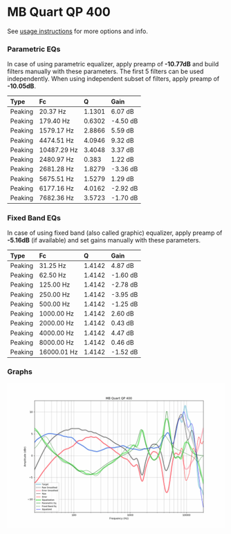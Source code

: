 # MB Quart QP 400
See [usage instructions](https://github.com/jaakkopasanen/AutoEq#usage) for more options and info.

### Parametric EQs
In case of using parametric equalizer, apply preamp of **-10.77dB** and build filters manually
with these parameters. The first 5 filters can be used independently.
When using independent subset of filters, apply preamp of **-10.05dB**.

| Type    | Fc          |      Q | Gain     |
|:--------|:------------|:-------|:---------|
| Peaking | 20.37 Hz    | 1.1301 | 6.07 dB  |
| Peaking | 179.40 Hz   | 0.6302 | -4.50 dB |
| Peaking | 1579.17 Hz  | 2.8866 | 5.59 dB  |
| Peaking | 4474.51 Hz  | 4.0946 | 9.32 dB  |
| Peaking | 10487.29 Hz | 3.4048 | 3.37 dB  |
| Peaking | 2480.97 Hz  | 0.383  | 1.22 dB  |
| Peaking | 2681.28 Hz  | 1.8279 | -3.36 dB |
| Peaking | 5675.51 Hz  | 1.5279 | 1.29 dB  |
| Peaking | 6177.16 Hz  | 4.0162 | -2.92 dB |
| Peaking | 7682.36 Hz  | 3.5723 | -1.70 dB |

### Fixed Band EQs
In case of using fixed band (also called graphic) equalizer, apply preamp of **-5.16dB**
(if available) and set gains manually with these parameters.

| Type    | Fc          |      Q | Gain     |
|:--------|:------------|:-------|:---------|
| Peaking | 31.25 Hz    | 1.4142 | 4.87 dB  |
| Peaking | 62.50 Hz    | 1.4142 | -1.60 dB |
| Peaking | 125.00 Hz   | 1.4142 | -2.78 dB |
| Peaking | 250.00 Hz   | 1.4142 | -3.95 dB |
| Peaking | 500.00 Hz   | 1.4142 | -1.25 dB |
| Peaking | 1000.00 Hz  | 1.4142 | 2.60 dB  |
| Peaking | 2000.00 Hz  | 1.4142 | 0.43 dB  |
| Peaking | 4000.00 Hz  | 1.4142 | 4.47 dB  |
| Peaking | 8000.00 Hz  | 1.4142 | 0.46 dB  |
| Peaking | 16000.01 Hz | 1.4142 | -1.52 dB |

### Graphs
![](./MB%20Quart%20QP%20400.png)